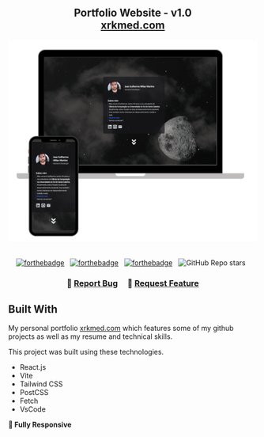 <h2 align="center">
  Portfolio Website - v1.0<br/>
  <a href="https://xrkmed.com" target="_blank">xrkmed.com</a>
</h2>
<div align="center">
  <img alt="Demo" src="./Images/readme-img1.png" />
</div>

<br/>

<center>

[![forthebadge](https://forthebadge.com/images/badges/built-with-love.svg)](https://forthebadge.com) &nbsp;
[![forthebadge](https://forthebadge.com/images/badges/made-with-javascript.svg)](https://forthebadge.com) &nbsp;
[![forthebadge](https://forthebadge.com/images/badges/open-source.svg)](https://forthebadge.com) &nbsp;
![GitHub Repo stars](https://img.shields.io/github/stars/xrkmed/website-portfolio-react-tailwind?color=red&logo=github&style=for-the-badge) &nbsp;

</center>

<h3 align="center">
    🔹
    <a href="https://github.com/xrkmed/website-portfolio-react-tailwind/issues">Report Bug</a> &nbsp; &nbsp;
    🔹
    <a href="https://github.com/xrkmed/website-portfolio-react-tailwind/issues">Request Feature</a>
</h3>

## Built With

My personal portfolio <a href="https://xrkmed.com" target="_blank">xrkmed.com</a> which features some of my github projects as well as my resume and technical skills.<br/>

This project was built using these technologies.

- React.js
- Vite
- Tailwind CSS
- PostCSS
- Fetch
- VsCode

**📱 Fully Responsive**